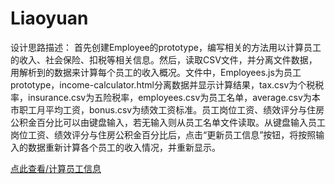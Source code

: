 # Liaoyuan
设计思路描述： 首先创建Employee的prototype，编写相关的方法用以计算员工的收入、社会保险、扣税等相关信息。然后，读取CSV文件，并分离文件数据，用解析到的数据来计算每个员工的收入概况。文件中，Employees.js为员工prototype，income-calculator.html分离数据并显示计算结果，tax.csv为个税税率，insurance.csv为五险税率，employees.csv为员工名单，average.csv为本市职工月平均工资，bonus.csv为绩效工资标准。员工岗位工资、绩效评分与住房公积金百分比可以由键盘输入，若无输入则从员工名单文件读取。从键盘输入员工岗位工资、绩效评分与住房公积金百分比后，点击“更新员工信息”按钮，将按照输入的数据重新计算各个员工的收入情况，并重新显示。

[点此查看/计算员工信息](https://khuang2.github.io/Liaoyuan/income-calculator.html)
